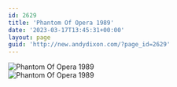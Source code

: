```yaml
---
id: 2629
title: 'Phantom Of Opera 1989'
date: '2023-03-17T13:45:31+00:00'
layout: page
guid: 'http://new.andydixon.com/?page_id=2629'
---
```


![Phantom Of Opera 1989](https://i0.wp.com/assets.g8x2.ldn.idrivee2-23.com/posters/Phantom%20Of%20Opera%201989%2001.jpg?w=1200&ssl=1 "Phantom Of Opera 1989")  
![Phantom Of Opera 1989](https://i0.wp.com/assets.g8x2.ldn.idrivee2-23.com/posters/Phantom%20Of%20Opera%201989%2002.jpg?w=1200&ssl=1 "Phantom Of Opera 1989")